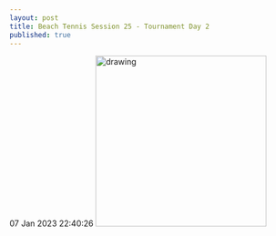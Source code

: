 ```yaml
---
layout: post
title: Beach Tennis Session 25 - Tournament Day 2
published: true
---
```

07 Jan 2023 22:40:26
<img src="https://drive.google.com/uc?export=view&id=" alt="drawing" width="300"/>

